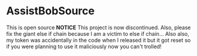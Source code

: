 # AssistBobSource
This is open source
**NOTICE**
This project is now discontinued.
Also, please fix the giant else if chain because I am a victim to else if chain...
Also also, my token was accidentally in the code when I released it but it got reset
so if you were planning to use it maliciously now you can't
trolled!
